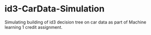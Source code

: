 # id3-CarData-Simulation
Simulating building of id3 decision tree on car data as part of Machine learning 1 credit assignment. 
